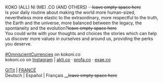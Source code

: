 KOKO (ALL) NI (ME) .CO (AND OTHERS) ···~~leave empty space here~~
<br>
Is your daily routine about making the world more human-sized, nevertheless more elastic to the extraordinary, more respectful to the truth, the Earth and the universe, more balanced between the legacy, the spontaneity and the evolution?~~leave empty space here~~
<br>
You could write with your thoughts and choices the stories which can help us discover more values in ourselves and around us, providing the perks you deserve.
<br><br>
<a href="https://kokoni.co/public">#OmniscientCurrencies</a> on kokoni.co
<br>
kokoni.co on <a href="https://instagram.com/kokoni.co">Instagram</a> | <a href="http://akti.co">akti.co</a> · <a href="https://profa.co">profa.co</a> · <a href="https://exae.co">exae.co</a>
<br><br>
<a href="https://github.com/ojedavidea/kokoni.co/blob/master/INTRO.md">GITit</a> | <a href="https://kokoni.co/@2020">FRANCÉ</a>
<br>
Deutsch | Español | Français <a href="https://kokoni.co/about/more">...</a>~~leave empty space here~~

